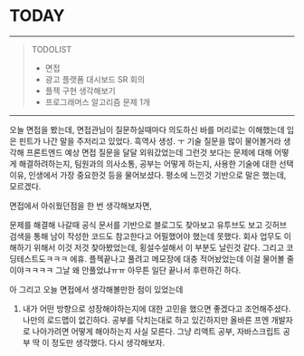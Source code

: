 # TODAY
------
> TODOLIST
> - 면접
> - 광고 플랫폼 대시보드 SR 회의
> - 플젝 구현 생각해보기
> - 프로그래머스 알고리즘 문제 1개 



---
오늘 면접을 봤는데, 면접관님이 질문하실때마다 의도하신 바를 머리로는 이해했는데 입은 핀트가 나간 말을 주저리고 있었다. 흑역사 생성. ㅜ
기술 질문을 많이 물어볼거라 생각해 프론트엔드 예상 면접 질문을 달달 외워갔었는데 그런것 보다는 
문제에 대해 어떻게 해결하려하는지, 팀원과의 의사소통, 공부는 어떻게 하는지, 사용한 기술에 대한 선택 이유, 인생에서 가장 중요한것 등을 물어보셨다.
평소에 느낀것 기반으로 말은 했는데, 모르겠다.

면접에서 아쉬웠던점을 한 번 생각해보자면,


  문제를 해결해 나갈때 공식 문서를 기반으로 블로그도 찾아보고 유투브도 보고 깃허브 검색을 통해 남이 작성한 코드도 참고한다고 어필했어야 했는데 못했다. 
회사 업무도 이해하기 위해서 이것 저것 찾아봤었는데, 횡설수설해서 이 부분도 날린것 같다.
그리고 코딩테스트도ㅋㅋㅋ 에휴. 플젝끝나고 풀려고 메모장에 대충 적어놨었는데 이걸 물어볼 줄이야ㅋㅋㅋㅋ 그날 왜 안풀었냐ㅠㅠ
아무튼 일단 끝나서 후련하긴 하다. 

아 그리고 오늘 면접에서 생각해볼만한 점이 있었는데 
  1. 내가 어떤 방향으로 성장해야하는지에 대한 고민을 했으면 좋겠다고 조언해주셨다. 나만의 로드맵이 없긴하다. 공부를 닥치는대로 하고 있긴하지만 올바른
  프엔 개발자로 나아가려면 어떻게 해야하는지 사실 모른다. 그냥 리액트 공부, 자바스크립트 공부 딱 이 정도만 생각했다. 다시 생각해보자.










